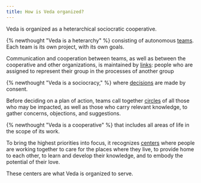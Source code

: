 ```yaml
---
title: How is Veda organized?
---
```


Veda is organized as a heterarchical sociocratic cooperative.

{% newthought "Veda is a heterarchy" %} consisting of autonomous [teams](/organization/teams). Each team is its own project, with its own goals.

Communication and cooperation between teams, as well as between the cooperative and other organizations, is maintained by [links](/organization/links): people who are assigned to represent their group in the processes of another group

{% newthought "Veda is a sociocracy," %} where [decisions](/organization/decisions) are made by consent.

Before deciding on a plan of action, teams call together [circles](/organization/circles) of all those who may be impacted, as well as those who carry relevant knowledge, to gather concerns, objections, and suggestions.

{% newthought "Veda is a cooperative" %} that includes all areas of life in the scope of its work.

To bring the highest priorities into focus, it recognizes [centers](/organization/centers) where people are working together to care for the places where they live, to provide home to each other, to learn and develop their knowledge, and to embody the potential of their love.

These centers are what Veda is organized to serve.
